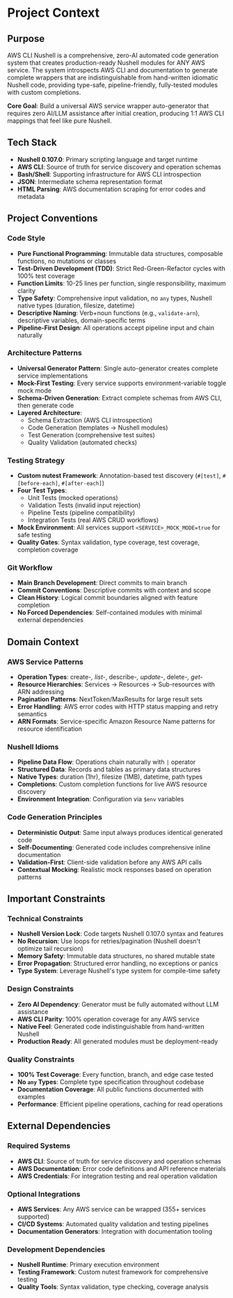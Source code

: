 # Project Context

## Purpose
AWS CLI Nushell is a comprehensive, zero-AI automated code generation system that creates production-ready Nushell modules for ANY AWS service. The system introspects AWS CLI and documentation to generate complete wrappers that are indistinguishable from hand-written idiomatic Nushell code, providing type-safe, pipeline-friendly, fully-tested modules with custom completions.

**Core Goal**: Build a universal AWS service wrapper auto-generator that requires zero AI/LLM assistance after initial creation, producing 1:1 AWS CLI mappings that feel like pure Nushell.

## Tech Stack
- **Nushell 0.107.0**: Primary scripting language and target runtime
- **AWS CLI**: Source of truth for service discovery and operation schemas
- **Bash/Shell**: Supporting infrastructure for AWS CLI introspection
- **JSON**: Intermediate schema representation format
- **HTML Parsing**: AWS documentation scraping for error codes and metadata

## Project Conventions

### Code Style
- **Pure Functional Programming**: Immutable data structures, composable functions, no mutations or classes
- **Test-Driven Development (TDD)**: Strict Red-Green-Refactor cycles with 100% test coverage
- **Function Limits**: 10-25 lines per function, single responsibility, maximum clarity
- **Type Safety**: Comprehensive input validation, no `any` types, Nushell native types (duration, filesize, datetime)
- **Descriptive Naming**: Verb+noun functions (e.g., `validate-arn`), descriptive variables, domain-specific terms
- **Pipeline-First Design**: All operations accept pipeline input and chain naturally

### Architecture Patterns
- **Universal Generator Pattern**: Single auto-generator creates complete service implementations
- **Mock-First Testing**: Every service supports environment-variable toggle mock mode
- **Schema-Driven Generation**: Extract complete schemas from AWS CLI, then generate code
- **Layered Architecture**:
  - Schema Extraction (AWS CLI introspection)
  - Code Generation (templates → Nushell modules)
  - Test Generation (comprehensive test suites)
  - Quality Validation (automated checks)

### Testing Strategy
- **Custom nutest Framework**: Annotation-based test discovery (`#[test]`, `#[before-each]`, `#[after-each]`)
- **Four Test Types**:
  - Unit Tests (mocked operations)
  - Validation Tests (invalid input rejection)
  - Pipeline Tests (pipeline compatibility)
  - Integration Tests (real AWS CRUD workflows)
- **Mock Environment**: All services support `<SERVICE>_MOCK_MODE=true` for safe testing
- **Quality Gates**: Syntax validation, type coverage, test coverage, completion coverage

### Git Workflow
- **Main Branch Development**: Direct commits to main branch
- **Commit Conventions**: Descriptive commits with context and scope
- **Clean History**: Logical commit boundaries aligned with feature completion
- **No Forced Dependencies**: Self-contained modules with minimal external dependencies

## Domain Context

### AWS Service Patterns
- **Operation Types**: create-*, list-*, describe-*, update-*, delete-*, get-*
- **Resource Hierarchies**: Services → Resources → Sub-resources with ARN addressing
- **Pagination Patterns**: NextToken/MaxResults for large result sets
- **Error Handling**: AWS error codes with HTTP status mapping and retry semantics
- **ARN Formats**: Service-specific Amazon Resource Name patterns for resource identification

### Nushell Idioms
- **Pipeline Data Flow**: Operations chain naturally with `|` operator
- **Structured Data**: Records and tables as primary data structures
- **Native Types**: duration (1hr), filesize (1MB), datetime, path types
- **Completions**: Custom completion functions for live AWS resource discovery
- **Environment Integration**: Configuration via `$env` variables

### Code Generation Principles
- **Deterministic Output**: Same input always produces identical generated code
- **Self-Documenting**: Generated code includes comprehensive inline documentation
- **Validation-First**: Client-side validation before any AWS API calls
- **Contextual Mocking**: Realistic mock responses based on operation patterns

## Important Constraints

### Technical Constraints
- **Nushell Version Lock**: Code targets Nushell 0.107.0 syntax and features
- **No Recursion**: Use loops for retries/pagination (Nushell doesn't optimize tail recursion)
- **Memory Safety**: Immutable data structures, no shared mutable state
- **Error Propagation**: Structured error handling, no exceptions or panics
- **Type System**: Leverage Nushell's type system for compile-time safety

### Design Constraints
- **Zero AI Dependency**: Generator must be fully automated without LLM assistance
- **AWS CLI Parity**: 100% operation coverage for any AWS service
- **Native Feel**: Generated code indistinguishable from hand-written Nushell
- **Production Ready**: All generated modules must be deployment-ready

### Quality Constraints
- **100% Test Coverage**: Every function, branch, and edge case tested
- **No `any` Types**: Complete type specification throughout codebase
- **Documentation Coverage**: All public functions documented with examples
- **Performance**: Efficient pipeline operations, caching for read operations

## External Dependencies

### Required Systems
- **AWS CLI**: Source of truth for service discovery and operation schemas
- **AWS Documentation**: Error code definitions and API reference materials
- **AWS Credentials**: For integration testing and real operation validation

### Optional Integrations
- **AWS Services**: Any AWS service can be wrapped (355+ services supported)
- **CI/CD Systems**: Automated quality validation and testing pipelines
- **Documentation Generators**: Integration with documentation tooling

### Development Dependencies
- **Nushell Runtime**: Primary execution environment
- **Testing Framework**: Custom nutest framework for comprehensive testing
- **Quality Tools**: Syntax validation, type checking, coverage analysis
